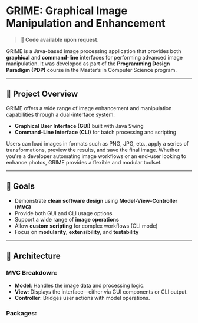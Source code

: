 # GRIME: Graphical Image Manipulation and Enhancement

> **📌 Code available upon request.**

GRIME is a Java-based image processing application that provides both **graphical** and **command-line** interfaces for performing advanced image manipulation. It was developed as part of the **Programming Design Paradigm (PDP)** course in the Master’s in Computer Science program.

---

## 🧠 Project Overview

GRIME offers a wide range of image enhancement and manipulation capabilities through a dual-interface system:

- **Graphical User Interface (GUI)** built with Java Swing
- **Command-Line Interface (CLI)** for batch processing and scripting

Users can load images in formats such as PNG, JPG, etc., apply a series of transformations, preview the results, and save the final image. Whether you're a developer automating image workflows or an end-user looking to enhance photos, GRIME provides a flexible and modular toolset.

---

## 🎯 Goals

- Demonstrate **clean software design** using **Model-View-Controller (MVC)**
- Provide both GUI and CLI usage options
- Support a wide range of **image operations**
- Allow **custom scripting** for complex workflows (CLI mode)
- Focus on **modularity**, **extensibility**, and **testability**

---

## 🧱 Architecture

### MVC Breakdown:

- **Model**: Handles the image data and processing logic.
- **View**: Displays the interface—either via GUI components or CLI output.
- **Controller**: Bridges user actions with model operations.

### Packages:
